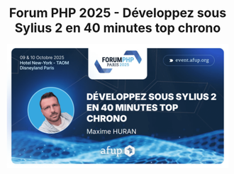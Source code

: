 <h1 align="center">Forum PHP 2025 - Développez sous Sylius 2 en 40 minutes top chrono</h1>

<p align="center">
    <img src="images/forum-php-2025.png" width="500">
</p>

